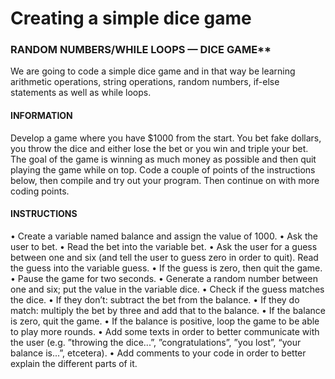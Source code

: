 # Creating a simple dice game

### RANDOM NUMBERS/WHILE LOOPS — DICE GAME**

We are going to code a simple dice game and in that way be learning arithmetic
operations, string operations, random numbers, if-else statements as well as while
loops.

#### INFORMATION

Develop a game where you have $1000 from the start. You bet fake dollars, you
throw the dice and either lose the bet or you win and triple your bet. The goal of the
game is winning as much money as possible and then quit playing the game while on
top.
Code a couple of points of the instructions below, then compile and try out your
program. Then continue on with more coding points.

#### INSTRUCTIONS
• Create a variable named balance and assign the value of 1000.
• Ask the user to bet.
• Read the bet into the variable bet.
• Ask the user for a guess between one and six (and tell the user to guess zero in
order to quit). Read the guess into the variable guess.
• If the guess is zero, then quit the game.
• Pause the game for two seconds.
• Generate a random number between one and six; put the value in the variable
dice.
• Check if the guess matches the dice.
• If they don’t: subtract the bet from the balance.
• If they do match: multiply the bet by three and add that to the balance.
• If the balance is zero, quit the game.
• If the balance is positive, loop the game to be able to play more rounds.
• Add some texts in order to better communicate with the user (e.g. ”throwing
the dice...”, ”congratulations”, ”you lost”, “your balance is...”, etcetera).
• Add comments to your code in order to better explain the different parts of it.
